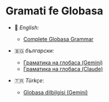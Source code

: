 # Gramati fe Globasa

- 🏴󠁧󠁢󠁥󠁮󠁧󠁿 _English:_
  - [Complete Globasa Grammar](./eng/)

- 🇧🇬 _български:_
  - [Граматика на глобаса (Gemini)](./bg-gemini/)
  - [Граматика на глобаса (Claude)](./bg-claude/)

- 🇹🇷 _Türkçe_:
  - [Globasa dilbilgisi (Gemini)](./tr-gemini/)

<!--
- *español:*
  - [Gramática completa de Globasa](./spa/)
-->

<!---
## Contributing

Do not edit the root `README.md` file, edit `docs/README.md` instead

### Add new book

```sh
mdbook init ./books/new-book
just --yes sync-theme
# Edit `docs/README.md` and run:
just sync-readme
just build
```

### Build books

```sh
just --yes sync-theme
just build
# just serve
```
--->

